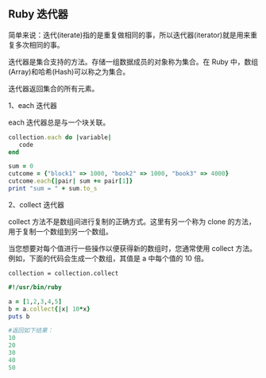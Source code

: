 ## Ruby 迭代器

简单来说：迭代(iterate)指的是重复做相同的事，所以迭代器(iterator)就是用来重复多次相同的事。

迭代器是集合支持的方法。存储一组数据成员的对象称为集合。在 Ruby 中，数组(Array)和哈希(Hash)可以称之为集合。

迭代器返回集合的所有元素。

1、each 迭代器

each 迭代器总是与一个块关联。

```ruby
collection.each do |variable|
   code
end
```

```ruby
sum = 0
cutcome = {"block1" => 1000, "book2" => 1000, "book3" => 4000}
cutcome.each{|pair| sum += pair[1]}
print "sum = " + sum.to_s
```

2、collect 迭代器

collect 方法不是数组间进行复制的正确方式。这里有另一个称为 clone 的方法，用于复制一个数组到另一个数组。

当您想要对每个值进行一些操作以便获得新的数组时，您通常使用 collect 方法。例如，下面的代码会生成一个数组，其值是 a 中每个值的 10 倍。

```
collection = collection.collect
```

```ruby
#!/usr/bin/ruby

a = [1,2,3,4,5]
b = a.collect{|x| 10*x}
puts b

#返回如下结果：
10
20
30
40
50
```
